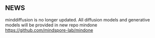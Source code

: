 
## NEWS

minddiffusion is no longer updated. 
All diffusion models and generative models will be provided in new repo mindone
https://github.com/mindspore-lab/mindone

